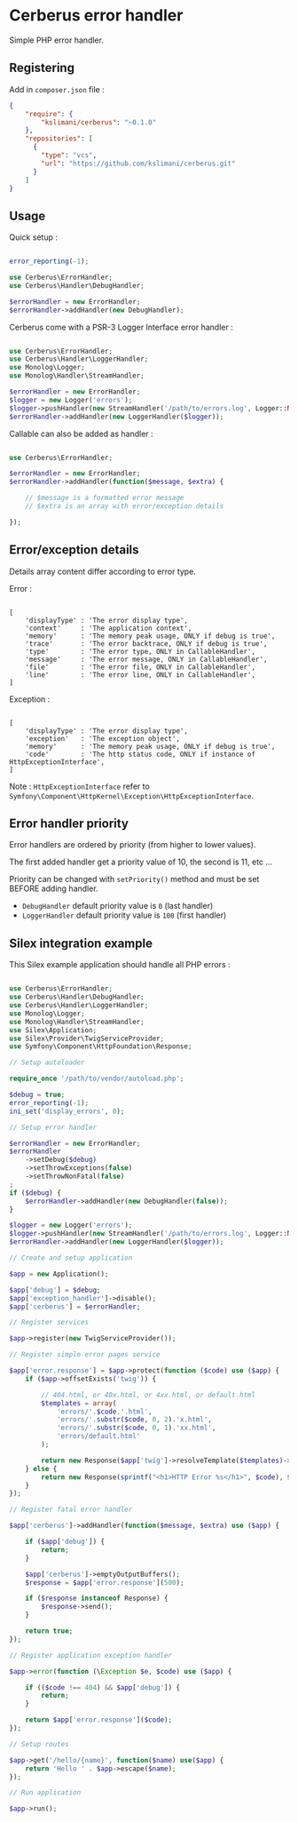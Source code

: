 # Cerberus error handler

Simple PHP error handler.

## Registering

Add in `composer.json` file :

```json
{
    "require": {
        "kslimani/cerberus": "~0.1.0"
    },
    "repositories": [
      {
        "type": "vcs",
        "url": "https://github.com/kslimani/cerberus.git"
      }
    ]
}
```

## Usage

Quick setup :

```php

error_reporting(-1);

use Cerberus\ErrorHandler;
use Cerberus\Handler\DebugHandler;

$errorHandler = new ErrorHandler;
$errorHandler->addHandler(new DebugHandler);

```

Cerberus come with a PSR-3 Logger Interface error handler :

```php

use Cerberus\ErrorHandler;
use Cerberus\Handler\LoggerHandler;
use Monolog\Logger;
use Monolog\Handler\StreamHandler;

$errorHandler = new ErrorHandler;
$logger = new Logger('errors');
$logger->pushHandler(new StreamHandler('/path/to/errors.log', Logger::NOTICE));
$errorHandler->addHandler(new LoggerHandler($logger));

```

Callable can also be added as handler :

```php

use Cerberus\ErrorHandler;

$errorHandler = new ErrorHandler;
$errorHandler->addHandler(function($message, $extra) {

    // $message is a formatted error message
    // $extra is an array with error/exception details

});

```

## Error/exception details

Details array content differ according to error type.

Error :
```

[
    'displayType' : 'The error display type',
    'context'     : 'The application context',
    'memory'      : 'The memory peak usage, ONLY if debug is true',
    'trace'       : 'The error backtrace, ONLY if debug is true',
    'type'        : 'The error type, ONLY in CallableHandler',
    'message'     : 'The error message, ONLY in CallableHandler',
    'file'        : 'The error file, ONLY in CallableHandler',
    'line'        : 'The error line, ONLY in CallableHandler',
]

```

Exception :
```

[
    'displayType' : 'The error display type',
    'exception'   : 'The exception object',
    'memory'      : 'The memory peak usage, ONLY if debug is true',
    'code'        : 'The http status code, ONLY if instance of HttpExceptionInterface',
]

```

Note : `HttpExceptionInterface` refer to `Symfony\Component\HttpKernel\Exception\HttpExceptionInterface`.

## Error handler priority

Error handlers are ordered by priority (from higher to lower values).

The first added handler get a priority value of 10, the second is 11, etc ...

Priority can be changed with `setPriority()` method and must be set BEFORE adding handler.

* `DebugHandler` default priority value is `0` (last handler)
* `LoggerHandler` default priority value is `100` (first handler)

## Silex integration example

This Silex example application should handle all PHP errors :

```php

use Cerberus\ErrorHandler;
use Cerberus\Handler\DebugHandler;
use Cerberus\Handler\LoggerHandler;
use Monolog\Logger;
use Monolog\Handler\StreamHandler;
use Silex\Application;
use Silex\Provider\TwigServiceProvider;
use Symfony\Component\HttpFoundation\Response;

// Setup autoloader

require_once '/path/to/vendor/autoload.php';

$debug = true;
error_reporting(-1);
ini_set('display_errors', 0);

// Setup error handler

$errorHandler = new ErrorHandler;
$errorHandler
    ->setDebug($debug)
    ->setThrowExceptions(false)
    ->setThrowNonFatal(false)
;
if ($debug) {
    $errorHandler->addHandler(new DebugHandler(false));
}

$logger = new Logger('errors');
$logger->pushHandler(new StreamHandler('/path/to/errors.log', Logger::NOTICE));
$errorHandler->addHandler(new LoggerHandler($logger));

// Create and setup application

$app = new Application();

$app['debug'] = $debug;
$app['exception_handler']->disable();
$app['cerberus'] = $errorHandler;

// Register services

$app->register(new TwigServiceProvider());

// Register simple error pages service

$app['error.response'] = $app->protect(function ($code) use ($app) {
    if ($app->offsetExists('twig')) {

        // 404.html, or 40x.html, or 4xx.html, or default.html
        $templates = array(
            'errors/'.$code.'.html',
            'errors/'.substr($code, 0, 2).'x.html',
            'errors/'.substr($code, 0, 1).'xx.html',
            'errors/default.html'
        );

        return new Response($app['twig']->resolveTemplate($templates)->render(array('code' => $code)), $code);
    } else {
        return new Response(sprintf("<h1>HTTP Error %s</h1>", $code), $code);
    }
});

// Register fatal error handler

$app['cerberus']->addHandler(function($message, $extra) use ($app) {

    if ($app['debug']) {
        return;
    }

    $app['cerberus']->emptyOutputBuffers();
    $response = $app['error.response'](500);

    if ($response instanceof Response) {
        $response->send();
    }

    return true;
});

// Register application exception handler

$app->error(function (\Exception $e, $code) use ($app) {

    if (($code !== 404) && $app['debug']) {
        return;
    }

    return $app['error.response']($code);
});

// Setup routes

$app->get('/hello/{name}', function($name) use($app) {
    return 'Hello ' . $app->escape($name);
});

// Run application

$app->run();

```
